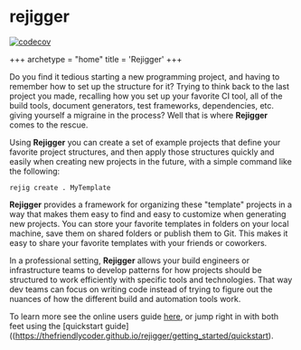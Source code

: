 # rejigger
[![codecov](https://codecov.io/gh/TheFriendlyCoder/rejigger/branch/main/graph/badge.svg?token=2JCLU3Y1JL)](https://codecov.io/gh/TheFriendlyCoder/rejigger)

+++
archetype = "home"
title = 'Rejigger'
+++

Do you find it tedious starting a new programming project, and having to remember how to set up the structure for it? Trying to think back to the last project you made, recalling how you set up your favorite CI tool, all of the build tools, document generators, test frameworks, dependencies, etc. giving yourself a migraine in the process? Well that is where **Rejigger** comes to the rescue.

Using **Rejigger** you can create a set of example projects that define your favorite project structures, and then apply those structures quickly and easily when creating new projects in the future, with a simple command like the following:

```shell
rejig create . MyTemplate
```

**Rejigger** provides a framework for organizing these "template" projects in a way that makes them easy to find and easy to customize when generating new projects. You can store your favorite templates in folders on your local machine, save them on shared folders or publish them to Git. This makes it easy to share your favorite templates with your friends or coworkers.

In a professional setting, **Rejigger** allows your build engineers or infrastructure teams to develop patterns for how projects should be structured to work efficiently with specific tools and technologies. That way dev teams can focus on writing code instead of trying to figure out the nuances of how the different build and automation tools work.

To learn more see the online users guide [here](https://thefriendlycoder.github.io/rejigger/), or jump right in with both feet using the [quickstart guide]((https://thefriendlycoder.github.io/rejigger/getting_started/quickstart).